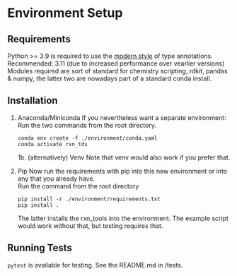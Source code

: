 # Environment Setup

## Requirements
Python >= 3.9 is required to use the [modern style](https://peps.python.org/pep-0585/) of type annotations.<br>
Recommended: 3.11 (due to increased performance over vearlier versions)<br>
Modules required are sort of standard for chemistry scripting, rdkit, pandas & numpy, the latter two are nowadays part of a standard conda install. 


## Installation
1. Anaconda/Miniconda
    If you nevertheless want a separate environment:<br>
    Run the two commands from the root directory.

    ```shell
    conda env create -f ./environment/conda.yaml
    conda activate rxn_tds
    ```

    1b. (alternatively) Venv
    Note that venv would also work if you prefer that.

2. Pip
    Now run the requirements with pip into this new environment or into any that you already have.<br>
    Run the command from the root directory

    ```shell
    pip install -r ./environment/requirements.txt
    pip install .
    ```

    The latter installs the rxn_tools into the environment. The example script would work without that, but testing requires that.

## Running Tests
`pytest` is available for testing. See the README.md in /tests.
